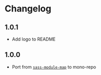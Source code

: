 # Changelog

<!-- The order of list items should be: Critical/Fixes, New, Update, Remove, Underpinnings -->
<!-- ## UNRELEASED -->

## 1.0.1

* Add logo to README

## 1.0.0

* Port from [`sass-module-map`](https://www.npmjs.com/package/sass-module-map) to mono-repo
